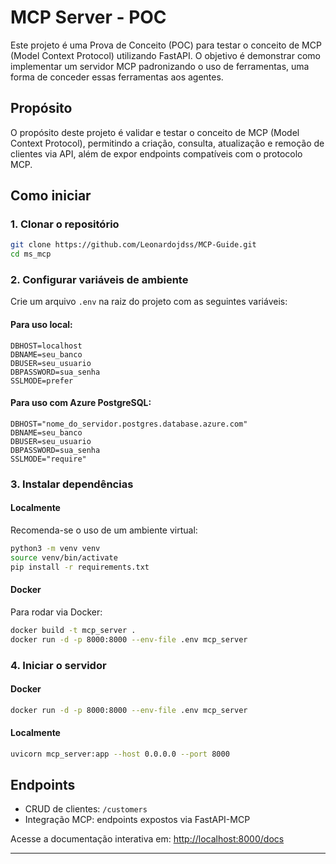 # MCP Server - POC

Este projeto é uma Prova de Conceito (POC) para testar o conceito de MCP (Model Context Protocol) utilizando FastAPI. O objetivo é demonstrar como implementar um servidor MCP padronizando o uso de ferramentas, uma forma de conceder essas ferramentas aos agentes.

## Propósito

O propósito deste projeto é validar e testar o conceito de MCP (Model Context Protocol), permitindo a criação, consulta, atualização e remoção de clientes via API, além de expor endpoints compatíveis com o protocolo MCP.

## Como iniciar

### 1. Clonar o repositório

```bash
git clone https://github.com/Leonardojdss/MCP-Guide.git
cd ms_mcp
```

### 2. Configurar variáveis de ambiente

Crie um arquivo `.env` na raiz do projeto com as seguintes variáveis:

#### Para uso local:
```
DBHOST=localhost
DBNAME=seu_banco
DBUSER=seu_usuario
DBPASSWORD=sua_senha
SSLMODE=prefer
```

#### Para uso com Azure PostgreSQL:
```
DBHOST="nome_do_servidor.postgres.database.azure.com"
DBNAME=seu_banco
DBUSER=seu_usuario
DBPASSWORD=sua_senha
SSLMODE="require"
```

### 3. Instalar dependências

#### Localmente

Recomenda-se o uso de um ambiente virtual:

```bash
python3 -m venv venv
source venv/bin/activate
pip install -r requirements.txt
```

#### Docker

Para rodar via Docker:

```bash
docker build -t mcp_server .
docker run -d -p 8000:8000 --env-file .env mcp_server
```

### 4. Iniciar o servidor

#### Docker

```bash
docker run -d -p 8000:8000 --env-file .env mcp_server
```

#### Localmente

```bash
uvicorn mcp_server:app --host 0.0.0.0 --port 8000
```

## Endpoints

- CRUD de clientes: `/customers`
- Integração MCP: endpoints expostos via FastAPI-MCP

Acesse a documentação interativa em: [http://localhost:8000/docs](http://localhost:8000/docs)

---
